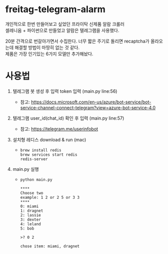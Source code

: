 # freitag-telegram-alarm

개인적으로 한번 만들어보고 싶었던 프라이탁 신제품 알람 크롤러  
셀레니움 + 파이썬으로 만들었고 알람은 텔레그램을 사용했다.

20분 간격으로 번갈아가면서 수집한다. 너무 짧은 주기로 돌리면 recaptcha가 올라오는데 해결할 방법이 마땅히 없는 것 같다.  
제품은 가장 인기있는 6가지 모델만 추가해놨다. 


# 사용법

1. 텔레그램 봇 생성 후 입력 token 입력 (main.py line:56)
   - 참고: https://docs.microsoft.com/en-us/azure/bot-service/bot-service-channel-connect-telegram?view=azure-bot-service-4.0

2. 텔레그램 user_id(chat_id) 확인 후 입력 (main.py line:57)
   - 참고: https://telegram.me/userinfobot

3. 설치형 레디스 download & run (mac)
   - ```
     brew install redis
     brew services start redis
     redis-server
     ```

4. main.py 실행
   - ```
     python main.py
     
     ****
     Choose two 
     example: 1 2 or 2 5 or 3 3
     ****
     0: miami
     1: dragnet
     2: lassie
     3: dexter
     4: leland
     5: bob
     
     >? 0 2
     
     chose item: miami, dragnet
     ```
